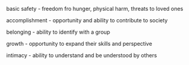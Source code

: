 basic safety - freedom fro hunger, physical harm, threats to loved ones

accomplishment - opportunity and ability to contribute to society

belonging - ability to identify with a group

growth - opportunity to expand their skills and perspective

intimacy - ability to understand and be understood by others

